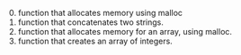 0. function that allocates memory using malloc
1. function that concatenates two strings.
2. function that allocates memory for an array, using malloc.
3. function that creates an array of integers.
